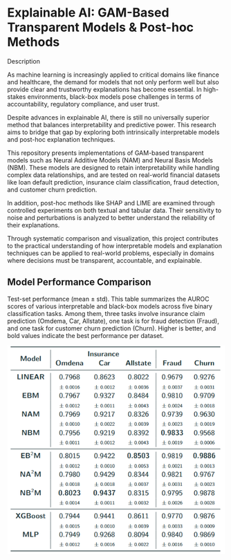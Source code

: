 
# Explainable AI: GAM-Based Transparent Models & Post-hoc Methods

Description

As machine learning is increasingly applied to critical domains like finance and healthcare, the demand for models that not only perform well but also provide clear and trustworthy explanations has become essential. In high-stakes environments, black-box models pose challenges in terms of accountability, regulatory compliance, and user trust.

Despite advances in explainable AI, there is still no universally superior method that balances interpretability and predictive power. This research aims to bridge that gap by exploring both intrinsically interpretable models and post-hoc explanation techniques.

This repository presents implementations of GAM-based transparent models such as Neural Additive Models (NAM) and Neural Basis Models (NBM). These models are designed to retain interpretability while handling complex data relationships, and are tested on real-world financial datasets like loan default prediction, insurance claim classification, fraud detection, and customer churn prediction.

In addition, post-hoc methods like SHAP and LIME are examined through controlled experiments on both textual and tabular data. Their sensitivity to noise and perturbations is analyzed to better understand the reliability of their explanations.

Through systematic comparison and visualization, this project contributes to the practical understanding of how interpretable models and explanation techniques can be applied to real-world problems, especially in domains where decisions must be transparent, accountable, and explainable.

## Model Performance Comparison

Test-set performance (mean ± std). This table summarizes the AUROC scores of various interpretable and black-box models across five binary classification tasks. Among them, three tasks involve insurance claim prediction (Omdema, Car, Allstate), one task is for fraud detection (Fraud), and one task for customer churn prediction (Churn). Higher is better, and bold values indicate the best performance per dataset.

![Performance Plot](../plot/insurance.png)

